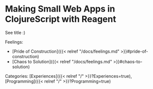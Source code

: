 # Making Small Web Apps in ClojureScript with Reagent

See title :)

Feelings: 

  - [Pride of Construction]({{< relref "/docs/feelings.md" >}}#pride-of-construction)
  - [Chaos to Solution]({{< relref "/docs/feelings.md" >}}#chaos-to-solution)

Categories: [Experiences]({{< relref "/" >}}?Experiences=true),
[Programming]({{< relref "/" >}}?Programming=true)